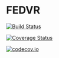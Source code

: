 # FEDVR

[![Build Status](https://travis-ci.org/jagot/FEDVR.jl.svg?branch=master)](https://travis-ci.org/jagot/FEDVR.jl)

[![Coverage Status](https://coveralls.io/repos/jagot/FEDVR.jl/badge.svg?branch=master&service=github)](https://coveralls.io/github/jagot/FEDVR.jl?branch=master)

[![codecov.io](http://codecov.io/github/jagot/FEDVR.jl/coverage.svg?branch=master)](http://codecov.io/github/jagot/FEDVR.jl?branch=master)
